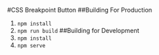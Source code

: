 #CSS Breakpoint Button
##Building For Production
1. `npm install`
2. `npm run build`
##Building for Development
1. `npm install`
2. `npm serve`
